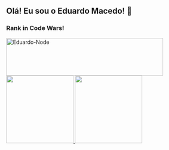 ## Olá! Eu sou o Eduardo Macedo! 👋

<div style="display: inline_block">
 <h3>Rank in Code Wars!</h3>
 <img align="center" alt="Eduardo-Node" height="100" width="420" src='https://www.codewars.com/users/dudmacedo/badges/large'>
</div>

<div> 
  <a href="https://github.com/dudmacedo">
  <img height="180em" src="https://github-readme-stats.vercel.app/api?username=dudmacedo&show_icons=true&theme=gotham&include_all_commits=true&count_private=true"/>
  <img height="180em" src="https://github-readme-stats.vercel.app/api/top-langs/?username=dudmacedo&layout=compact&langs_count=7&theme=gotham"/>
</div>
<!--
**dudmacedo/dudmacedo** is a ✨ _special_ ✨ repository because its `README.md` (this file) appears on your GitHub profile.

Here are some ideas to get you started:

- 🔭 I’m currently working on ...
- 🌱 I’m currently learning ...
- 👯 I’m looking to collaborate on ...
- 🤔 I’m looking for help with ...
- 💬 Ask me about ...
- 📫 How to reach me: ...
- 😄 Pronouns: ...
- ⚡ Fun fact: ...
-->
